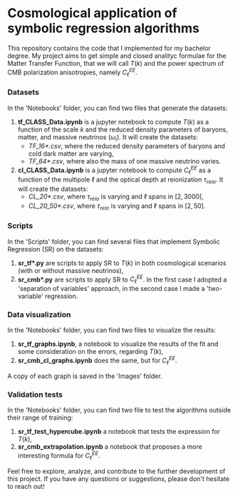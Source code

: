 # Cosmological application of symbolic regression algorithms 
This repository contains the code that I implemented for my bachelor degree. My project aims to get simple and closed analityc formulae for the Matter Transfer Function, that we will call $T(k)$ and the power spectrum of CMB polarization anisotropies, namely $C_{\ell}^{EE}$.

### Datasets 
In the 'Notebooks' folder, you can find two files that generate the datasets:
1. **tf_CLASS_Data.ipynb** is a jupyter notebook to compute $T(k)$ as a function of the scale $k$ and the reduced density parameters of baryons, matter, and massive neutrinos ($\omega_i$). It will create the datasets:
   - *TF_16\*.csv*, where the reduced density parameters of baryons and cold dark matter are varying,
   - *TF_64\*.csv*, where also the mass of one massive neutrino varies.
2. **cl_CLASS_Data.ipynb** is a jupyter notebook to compute $C_{\ell}^{EE}$ as a function of the multipole $\ell$ and the optical depth at reionization $\tau_{reio}$. It will create the datasets:
   - *CL_20\*.csv*, where $\tau_{reio}$ is varying and $\ell$ spans in $[2,3000]$,
   - *CL_20_50\*.csv*, where $\tau_{reio}$ is varying and $\ell$ spans in $[2,50]$.

### Scripts
In the 'Scripts' folder, you can find several files that implement Symbolic Regression (SR) on the datasets:
1. **sr_tf\*.py** are scripts to apply SR to $T(k)$ in both cosmological scenarios (with or without massive neutrinos),
2. **sr_cmb\*.py** are scripts to apply SR to $C_{\ell}^{EE}$. In the first case I adopted a 'separation of variables' approach, in the second case I made a 'two-variable' regression.

### Data visualization
In the 'Notebooks' folder, you can find two files to visualize the results:
1. **sr_tf_graphs.ipynb**, a notebook to visualize the results of the fit and some consideration on the errors, regarding $T(k)$,
2. **sr_cmb_cl_graphs.ipynb** does the same, but for $C_{\ell}^{EE}$.
   
A copy of each graph is saved in the 'Images' folder.

### Validation tests
In the 'Notebooks' folder, you can find two file to test the algorithms outside their range of training:
1. **sr_tf_test_hypercube.ipynb** a notebook that tests the expression for $T(k)$,
2. **sr_cmb_extrapolation.ipynb** a notebook that proposes a more interesting formula for $C_{\ell}^{EE}$.

Feel free to explore, analyze, and contribute to the further development of this project. If you have any questions or suggestions, please don't hesitate to reach out!


